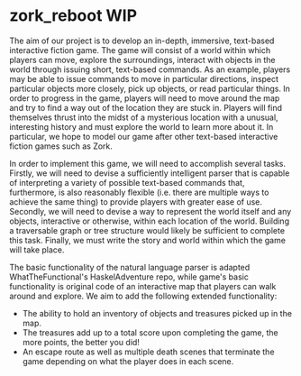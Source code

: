 # zork_reboot WIP

The aim of our project is to develop an in-depth, immersive, text-based interactive fiction game. The game will consist of a world within which players can move, explore the surroundings, interact with objects in the world through issuing short, text-based commands. As an example, players may be able to issue commands to move in particular directions, inspect particular objects more closely, pick up  objects, or read particular things. In order to progress in the game, players will need to move around the map and try to find a way out of the location they are stuck in. Players will find themselves thrust into the midst of a mysterious location with a unusual, interesting history and must explore the world to learn more about it. In particular, we hope to model our game after other text-based interactive fiction games such as Zork.

In order to implement this game, we will need to accomplish several tasks. Firstly, we will need to devise a sufficiently intelligent parser that is capable of interpreting a variety of possible text-based commands that, furthermore, is also reasonably flexible (i.e. there are multiple ways to achieve the same thing) to provide players with greater ease of use. Secondly, we will need to devise a way to represent the world itself and any objects, interactive or otherwise, within each location of the world. Building a traversable graph or tree structure would likely be sufficient to complete this task. Finally, we must write the story and world within which the game will take place.

The basic functionality of the natural language parser is adapted WhatTheFunctional's HaskelAdventure repo, while game's basic functionality is original code of an interactive map that players can walk around and explore. We aim to add the following extended functionality:

- The ability to hold an inventory of objects and treasures picked up in the map.
- The treasures add up to a total score upon completing the game, the more points, the better you did!
- An escape route as well as multiple death scenes that terminate the game depending on what the player does in each scene.

